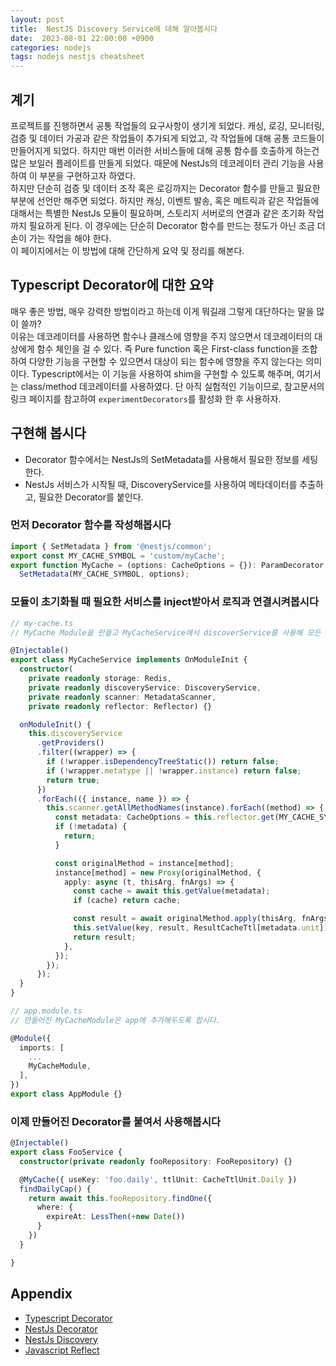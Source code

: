 ```yaml
---
layout: post
title:  NestJS Discovery Service에 대해 알아봅시다
date:  2023-08-01 22:00:00 +0900
categories: nodejs
tags: nodejs nestjs cheatsheet
---
```


## 계기

프로젝트를 진행하면서 공통 작업들의 요구사항이 생기게 되었다. 캐싱, 로깅, 모니터링, 검증 및 데이터 가공과 같은 작업들이 추가되게 되었고, 각 작업들에 대해 공통 코드들이 만들어지게 되었다. 하지만 매번 이러한 서비스들에 대해 공통 함수를 호출하게 하는건 많은 보일러 플레이트를 만들게 되었다. 때문에 NestJs의 데코레이터 관리 기능을 사용하여 이 부분을 구현하고자 하였다.  
하지만 단순히 검증 및 데이터 조작 혹은 로깅까지는 Decorator 함수를 만들고 필요한 부분에 선언만 해주면 되었다. 하지만 캐싱, 이벤트 발송, 혹은 메트릭과 같은 작업들에 대해서는 특별한 NestJs 모듈이 필요하며, 스토리지 서버로의 연결과 같은 초기화 작업까지 필요하게 된다. 이 경우에는 단순히 Decorator 함수를 만드는 정도가 아닌 조금 더 손이 가는 작업을 해야 한다.  
이 페이지에서는 이 방법에 대해 간단하게 요약 및 정리를 해본다.

## Typescript Decorator에 대한 요약

매우 좋은 방법, 매우 강력한 방법이라고 하는데 이게 뭐길래 그렇게 대단하다는 말을 많이 쓸까?  
이유는 데코레이터를 사용하면 함수나 클래스에 영향을 주지 않으면서 데코레이터의 대상에게 함수 체인을 걸 수 있다. 즉 Pure function 혹은 First-class function을 조합하여 다양한 기능을 구현할 수 있으면서 대상이 되는 함수에 영향을 주지 않는다는 의미이다.
Typescript에서는 이 기능을 사용하여 shim을 구현할 수 있도록 해주며, 여기서는 class/method 데코레이터를 사용하였다. 단 아직 실험적인 기능이므로, 참고문서의 링크 페이지를 참고하여 `experimentDecorators`를 활성화 한 후 사용하자.

## 구현해 봅시다

- Decorator 함수에서는 NestJs의 SetMetadata를 사용해서 필요한 정보를 세팅한다.
- NestJs 서비스가 시작될 때, DiscoveryService를 사용하여 메타데이터를 추출하고, 필요한 Decorator를 붙인다.

### 먼저 Decorator 함수를 작성해봅시다

```ts
import { SetMetadata } from '@nestjs/common';
export const MY_CACHE_SYMBOL = 'custom/myCache';
export function MyCache = (options: CacheOptions = {}): ParamDecorator => 
  SetMetadata(MY_CACHE_SYMBOL, options);
```

### 모듈이 초기화될 때 필요한 서비스를 inject받아서 로직과 연결시켜봅시다

```ts
// my-cache.ts
// MyCache Module을 만들고 MyCacheService에서 discoverService를 사용해 모든 서비스들을 찾아내어 metadata를 확인하고 proxy를 만들어봅니다.

@Injectable()
export class MyCacheService implements OnModuleInit {
  constructor(
    private readonly storage: Redis,
    private readonly discoveryService: DiscoveryService,
    private readonly scanner: MetadataScanner,
    private readonly reflector: Reflector) {}

  onModuleInit() {
    this.discoveryService
      .getProviders()
      .filter((wrapper) => {
        if (!wrapper.isDependencyTreeStatic()) return false;
        if (!wrapper.metatype || !wrapper.instance) return false;
        return true;
      })
      .forEach(({ instance, name }) => {
        this.scanner.getAllMethodNames(instance).forEach((method) => {
          const metadata: CacheOptions = this.reflector.get(MY_CACHE_SYMBOL, instance[method]);
          if (!metadata) {
            return;
          }

          const originalMethod = instance[method];
          instance[method] = new Proxy(originalMethod, {
            apply: async (t, thisArg, fnArgs) => {
              const cache = await this.getValue(metadata);
              if (cache) return cache;

              const result = await originalMethod.apply(thisArg, fnArgs);
              this.setValue(key, result, ResultCacheTtl[metadata.unit]);
              return result;
            },
          });
        });
      });
  }
}

// app.module.ts
// 만들어진 MyCacheModule은 app에 추가해두도록 합시다.

@Module({
  imports: [
    ...
    MyCacheModule,
  ],
})
export class AppModule {}
```

### 이제 만들어진 Decorator를 붙여서 사용해봅시다

```ts
@Injectable()
export class FooService {
  constructor(private readonly fooRepository: FooRepository) {}

  @MyCache({ useKey: 'foo.daily', ttlUnit: CacheTtlUnit.Daily })
  findDailyCap() {
    return await this.fooRepository.findOne({
      where: {
        expireAt: LessThen(+new Date())
      }
    })
  }

}
```

## Appendix

- [Typescript Decorator](https://www.typescriptlang.org/docs/handbook/decorators.html)
- [NestJs Decorator](https://docs.nestjs.com/custom-decorators)
- [NestJs Discovery](https://github.com/nestjs/nest/tree/master/packages/core/discovery)
- [Javascript Reflect](https://developer.mozilla.org/en-US/docs/Web/JavaScript/Reference/Global_Objects/Reflect)
